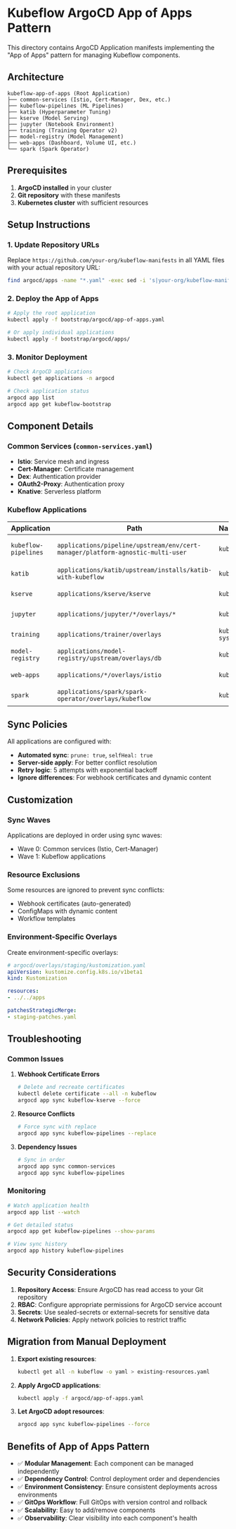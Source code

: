 # Kubeflow ArgoCD App of Apps Pattern

This directory contains ArgoCD Application manifests implementing the "App of Apps" pattern for managing Kubeflow components.

## Architecture

```
kubeflow-app-of-apps (Root Application)
├── common-services (Istio, Cert-Manager, Dex, etc.)
├── kubeflow-pipelines (ML Pipelines)
├── katib (Hyperparameter Tuning)
├── kserve (Model Serving)
├── jupyter (Notebook Environment)
├── training (Training Operator v2)
├── model-registry (Model Management)
├── web-apps (Dashboard, Volume UI, etc.)
└── spark (Spark Operator)
```

## Prerequisites

1. **ArgoCD installed** in your cluster
2. **Git repository** with these manifests
3. **Kubernetes cluster** with sufficient resources

## Setup Instructions

### 1. Update Repository URLs

Replace `https://github.com/your-org/kubeflow-manifests` in all YAML files with your actual repository URL:

```bash
find argocd/apps -name "*.yaml" -exec sed -i 's|your-org/kubeflow-manifests|YOUR_ORG/YOUR_REPO|g' {} \;
```

### 2. Deploy the App of Apps

```bash
# Apply the root application
kubectl apply -f bootstrap/argocd/app-of-apps.yaml

# Or apply individual applications
kubectl apply -f bootstrap/argocd/apps/
```

### 3. Monitor Deployment

```bash
# Check ArgoCD applications
kubectl get applications -n argocd

# Check application status
argocd app list
argocd app get kubeflow-bootstrap
```

## Component Details

### Common Services (`common-services.yaml`)
- **Istio**: Service mesh and ingress
- **Cert-Manager**: Certificate management
- **Dex**: Authentication provider
- **OAuth2-Proxy**: Authentication proxy
- **Knative**: Serverless platform

### Kubeflow Applications

| Application | Path | Namespace | Description |
|-------------|------|-----------|-------------|
| `kubeflow-pipelines` | `applications/pipeline/upstream/env/cert-manager/platform-agnostic-multi-user` | `kubeflow` | ML Pipelines with multi-user support |
| `katib` | `applications/katib/upstream/installs/katib-with-kubeflow` | `kubeflow` | Hyperparameter optimization |
| `kserve` | `applications/kserve/kserve` | `kubeflow` | Model serving platform |
| `jupyter` | `applications/jupyter/*/overlays/*` | `kubeflow` | Notebook environment |
| `training` | `applications/trainer/overlays` | `kubeflow-system` | Distributed training |
| `model-registry` | `applications/model-registry/upstream/overlays/db` | `kubeflow` | Model lifecycle management |
| `web-apps` | `applications/*/overlays/istio` | `kubeflow` | Web UIs and dashboards |
| `spark` | `applications/spark/spark-operator/overlays/kubeflow` | `kubeflow` | Spark job execution |

## Sync Policies

All applications are configured with:
- **Automated sync**: `prune: true`, `selfHeal: true`
- **Server-side apply**: For better conflict resolution
- **Retry logic**: 5 attempts with exponential backoff
- **Ignore differences**: For webhook certificates and dynamic content

## Customization

### Sync Waves
Applications are deployed in order using sync waves:
- Wave 0: Common services (Istio, Cert-Manager)
- Wave 1: Kubeflow applications

### Resource Exclusions
Some resources are ignored to prevent sync conflicts:
- Webhook certificates (auto-generated)
- ConfigMaps with dynamic content
- Workflow templates

### Environment-Specific Overlays

Create environment-specific overlays:

```yaml
# argocd/overlays/staging/kustomization.yaml
apiVersion: kustomize.config.k8s.io/v1beta1
kind: Kustomization

resources:
- ../../apps

patchesStrategicMerge:
- staging-patches.yaml
```

## Troubleshooting

### Common Issues

1. **Webhook Certificate Errors**
   ```bash
   # Delete and recreate certificates
   kubectl delete certificate --all -n kubeflow
   argocd app sync kubeflow-kserve --force
   ```

2. **Resource Conflicts**
   ```bash
   # Force sync with replace
   argocd app sync kubeflow-pipelines --replace
   ```

3. **Dependency Issues**
   ```bash
   # Sync in order
   argocd app sync common-services
   argocd app sync kubeflow-pipelines
   ```

### Monitoring

```bash
# Watch application health
argocd app list --watch

# Get detailed status
argocd app get kubeflow-pipelines --show-params

# View sync history
argocd app history kubeflow-pipelines
```

## Security Considerations

1. **Repository Access**: Ensure ArgoCD has read access to your Git repository
2. **RBAC**: Configure appropriate permissions for ArgoCD service account
3. **Secrets**: Use sealed-secrets or external-secrets for sensitive data
4. **Network Policies**: Apply network policies to restrict traffic

## Migration from Manual Deployment

1. **Export existing resources**:
   ```bash
   kubectl get all -n kubeflow -o yaml > existing-resources.yaml
   ```

2. **Apply ArgoCD applications**:
   ```bash
   kubectl apply -f argocd/app-of-apps.yaml
   ```

3. **Let ArgoCD adopt resources**:
   ```bash
   argocd app sync kubeflow-pipelines --force
   ```

## Benefits of App of Apps Pattern

- ✅ **Modular Management**: Each component can be managed independently
- ✅ **Dependency Control**: Control deployment order and dependencies
- ✅ **Environment Consistency**: Ensure consistent deployments across environments
- ✅ **GitOps Workflow**: Full GitOps with version control and rollback
- ✅ **Scalability**: Easy to add/remove components
- ✅ **Observability**: Clear visibility into each component's health
